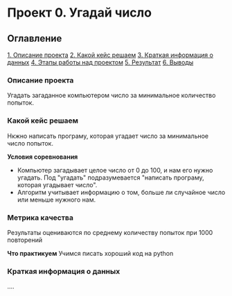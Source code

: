 # Проект 0. Угадай число

## Оглавление
[1. Описание проекта](https://github.com/melkicolour/sf_data_science/tree/main/project_0#Описание-проекта)
[2. Какой кейс решаем](https://github.com/melkicolour/sf_data_science/tree/main/project_0#Какой-кейс-решаем)
[3. Краткая информация о данных](https://github.com/melkicolour/sf_data_science/tree/main/project_0#Краткая-информация-о-данных)
[4. Этапы работы над проектом](https://github.com/melkicolour/sf_data_science/tree/main/project_0#Этапы-работы-над-проектом)
[5. Результат](https://github.com/melkicolour/sf_data_science/tree/main/project_0#Результат)
[6. Выводы](https://github.com/melkicolour/sf_data_science/tree/main/project_0#Выводы)

### Описание проекта
Угадать загаданное компьютером число за минимальное количество попыток. 

### Какой кейс решаем
Нкжно написать програму, которая угадает число за минимальное число попыток.

**Условия соревнования**
- Компьютер загадывает целое число от 0 до 100, и нам его нужно угадать. Под "угадать" подразумевается "написать програму, которая угадывает число".
- Алгоритм учитывает информацию о том, больше ли случайное число или меньше нужного нам.

### Метрика качества
Результаты оцениваются по среднему количеству попыток при 1000 повторений

**Что практикуем**
Учимся писать хороший код на python

### Краткая информация о данных
....



